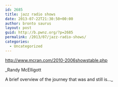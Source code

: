 ```yaml
---
id: 2685
title: jazz radio shows
date: 2013-07-22T21:30:50+00:00
author: bronto saurus
layout: post
guid: http://b.pwnz.org/?p=2685
permalink: /2013/07/jazz-radio-shows/
categories:
  - Uncategorized
---
```

<http://www.mcran.com/2010-2006showstable.php>

_Randy McElligott
  
A brief overview of the journey that was and still is&#8230;_